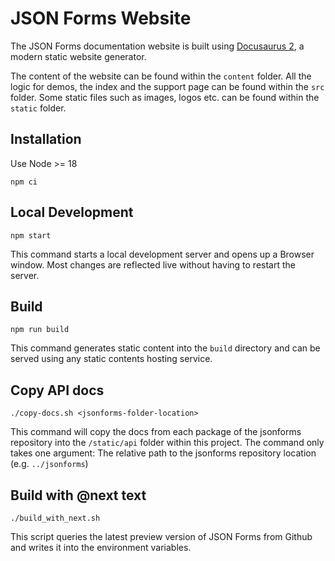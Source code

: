 # JSON Forms Website

The JSON Forms documentation website is built using [Docusaurus 2](https://v2.docusaurus.io/), a modern static website generator.

The content of the website can be found within the `content` folder.
All the logic for demos, the index and the support page can be found within the `src` folder.
Some static files such as images, logos etc. can be found within the `static` folder.

## Installation

Use Node >= 18

```console
npm ci
```

## Local Development

```console
npm start
```

This command starts a local development server and opens up a Browser window.
Most changes are reflected live without having to restart the server.

## Build

```console
npm run build
```

This command generates static content into the `build` directory and can be served using any static contents hosting service.

## Copy API docs

```console
./copy-docs.sh <jsonforms-folder-location>
```

This command will copy the docs from each package of the jsonforms repository into the `/static/api` folder within this project.
The command only takes one argument: The relative path to the jsonforms repository location (e.g. `../jsonforms`)

## Build with @next text

```console
./build_with_next.sh
```

This script queries the latest preview version of JSON Forms from Github and writes it into the environment variables.
